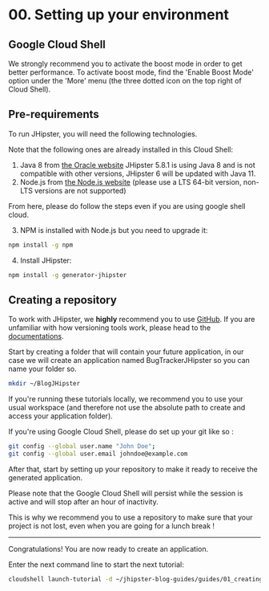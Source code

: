 # 00. Setting up your environment

<walkthrough-tutorial-duration duration="5">
</walkthrough-tutorial-duration>

## Google Cloud Shell
We strongly recommend you to activate the boost mode in order to get better performance.
To activate boost mode, find the 'Enable Boost Mode' option under the 'More' menu (the three dotted icon on the top right of Cloud Shell).

## Pre-requirements

To run JHipster, you will need the following technologies.
  
Note that the following ones are already installed in this Cloud Shell:  
1. Java 8 from [the Oracle website](http://www.oracle.com/technetwork/java/javase/downloads/index.html)
JHipster 5.8.1 is using Java 8 and is not compatible with other versions, JHipster 6 will be updated with Java 11.
2. Node.js from [the Node.js website](https://nodejs.org/) (please use a LTS 64-bit version, non-LTS versions are not supported)

From here, please do follow the steps even if you are using google shell cloud.


3. NPM is installed with Node.js but you need to upgrade it:

```bash
npm install -g npm
```

4. Install JHipster:

```bash
npm install -g generator-jhipster
```

## Creating a repository

To work with JHipster, we **highly** recommend you to use [GitHub](https://github.com/). If you are unfamiliar with how versioning tools work, please head to the [documentations](https://guides.github.com/).

Start by creating a folder that will contain your future application, in our case we will create an application named BugTrackerJHipster so you can name your folder so.

```bash
mkdir ~/BlogJHipster
```

If you're running these tutorials locally, we recommend you to use your usual workspace (and therefore not use the absolute path to create and access your application folder).

If you're using Google Cloud Shell, please do set up your git like so : 

```bash
git config --global user.name "John Doe";
git config --global user.email johndoe@example.com
```
After that, start by setting up your repository to make it ready to receive the generated application.

Please note that the Google Cloud Shell will persist while the session is active and will stop after an hour of inactivity.

This is why we recommend you to use a repository to make sure that your project is not lost, even when you are going for a lunch break !

---

<walkthrough-conclusion-trophy></walkthrough-conclusion-trophy>

Congratulations! You are now ready to create an application.

Enter the next command line to start the next tutorial:

```bash
cloudshell launch-tutorial -d ~/jhipster-blog-guides/guides/01_creating_your_application.md;
```
